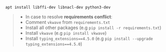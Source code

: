 `apt install libffi-dev libnacl-dev python3-dev`

>* In case to resolve **requirements conflict**:
>* Comment `vkwave` from `requirements.txt`
>* Install all other packages (e.g `pip install -r requirements.txt`)
>* Install `vkwave` (e.g `pip install vkwave`)
>* Install `typing_extensions==4.5.0` (e.g `pip install --upgrade typing_extensions==4.5.0`)